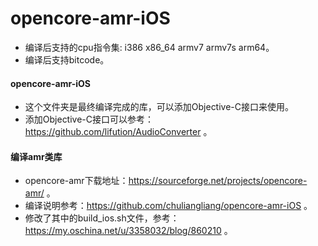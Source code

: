 # opencore-amr-iOS
* 编译后支持的cpu指令集: i386 x86_64 armv7 armv7s arm64。
* 编译后支持bitcode。

#### opencore-amr-iOS
* 这个文件夹是最终编译完成的库，可以添加Objective-C接口来使用。
* 添加Objective-C接口可以参考：https://github.com/lifution/AudioConverter 。

#### 编译amr类库
* opencore-amr下载地址：https://sourceforge.net/projects/opencore-amr/ 。
* 编译说明参考：https://github.com/chuliangliang/opencore-amr-iOS 。
* 修改了其中的build_ios.sh文件，参考：https://my.oschina.net/u/3358032/blog/860210 。
